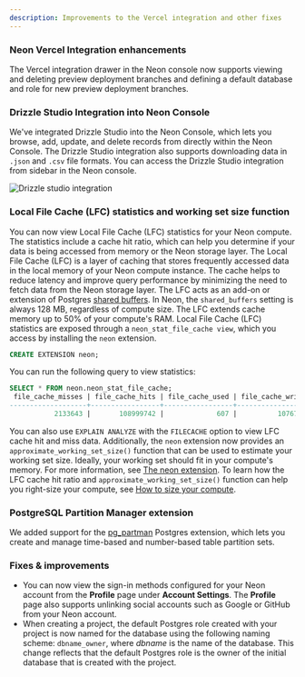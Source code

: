 ```yaml
---
description: Improvements to the Vercel integration and other fixes
---
```


### Neon Vercel Integration enhancements

The Vercel integration drawer in the Neon console now supports viewing and deleting preview deployment branches and defining a default database and role for new preview deployment branches.

### Drizzle Studio Integration into Neon Console
We've integrated Drizzle Studio into the Neon Console, which lets you browse, add, update, and delete records from directly within the Neon Console. The Drizzle Studio integration also supports downloading data in `.json` and `.csv` file formats. You can access the Drizzle Studio integration from sidebar in the Neon console.

![Drizzle studio integration](/docs/relnotes/drizzle_studio.png)

### Local File Cache (LFC) statistics and working set size function
You can now view Local File Cache (LFC) statistics for your Neon compute. The statistics include a cache hit ratio, which can help you determine if your data is being accessed from memory or the Neon storage layer.
The Local File Cache (LFC) is a layer of caching that stores frequently accessed data in the local memory of your Neon compute instance. The cache helps to reduce latency and improve query performance by minimizing the need to fetch data from the Neon storage layer. The LFC acts as an add-on or extension of Postgres [shared buffers](#shared-buffers). In Neon, the `shared_buffers` setting is always 128 MB, regardless of compute size. The LFC extends cache memory up to 50% of your compute's RAM.
Local File Cache (LFC) statistics are exposed through a `neon_stat_file_cache view`, which you access by installing the `neon` extension.
```sql
CREATE EXTENSION neon;
```
You can run the following query to view statistics:
```sql
SELECT * FROM neon.neon_stat_file_cache;
 file_cache_misses | file_cache_hits | file_cache_used | file_cache_writes | file_cache_hit_ratio
-------------------+-----------------+-----------------+-------------------+----------------------
           2133643 |       108999742 |             607 |          10767410 |                98.08
```
You can also use `EXPLAIN ANALYZE` with the `FILECACHE` option to view LFC cache hit and miss data.
Additionally, the `neon` extension now provides an `approximate_working_set_size()` function that can be used to estimate your working set size. Ideally, your working set should fit in your compute's memory.
For more information, see [The neon extension](https://neon.tech/docs/extensions/neon). To learn how the LFC cache hit ratio and `approximate_working_set_size()` function can help you right-size your compute, see [How to size your compute](/docs/manage/endpoints#how-to-size-your-compute).

### PostgreSQL Partition Manager extension

We added support for the [pg_partman](https://github.com/pgpartman/pg_partman) Postgres extension, which lets you create and manage time-based and number-based table partition sets.

### Fixes & improvements

- You can now view the sign-in methods configured for your Neon account from the **Profile** page under **Account Settings**. The **Profile** page also supports unlinking social accounts such as Google or GitHub from your Neon account.
- When creating a project, the default Postgres role created with your project is now named for the database using the following naming scheme: `dbname_owner`, where _dbname_ is the name of the database. This change reflects that the default Postgres role is the owner of the initial database that is created with the project.

